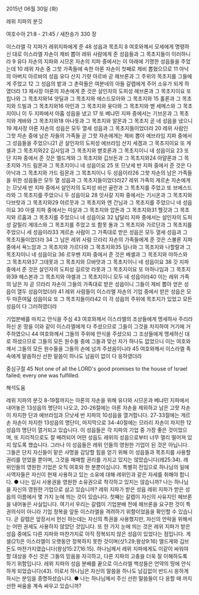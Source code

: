 2015년 06월 30일 (화)

레위 지파의 분깃



여호수아 21:8 - 21:45 / 새찬송가 330 장


이스라엘 각 지파가 레위지파에게 준 48 성읍과 목초지
8 여호와께서 모세에게 명령하신 대로 이스라엘 자손이 제비 뽑아 레위 사람에게 준 성읍들과 그 목초지들이 이러하니라 9 유다 자손의 지파와 시므온 자손의 지파 중에서는 이 아래에 기명한 성읍들을 주었는데 10 레위 자손 중 그핫 가족들에 속한 아론 자손이 첫째로 제비 뽑혔으므로 11 아낙의 아버지 아르바의 성읍 유다 산지 기럇 아르바 곧 헤브론과 그 주위의 목초지를 그들에게 주었고 12 그 성읍의 밭과 그 촌락들은 여분네의 아들 갈렙에게 주어 소유가 되게 하였더라 13 제사장 아론의 자손에게 준 것은 살인자의 도피성 헤브론과 그 목초지이요 또 립나와 그 목초지와14 얏딜과 그 목초지와 에스드모아와 그 목초지와 15 홀론과 그 목초지와 드빌과 그 목초지와16 아인과 그 목초지와 윳다와 그 목초지와 벧 세메스와 그 목초지이니 이 두 지파에서 아홉 성읍을 냈고 17 또 베냐민 지파 중에서는 기브온과 그 목초지와 게바와 그 목초지와18 아나돗과 그 목초지와 알몬과 그 목초지 곧 네 성읍을 냈으니19 제사장 아론 자손의 성읍은 모두 열세 성읍과 그 목초지들이었더라 20 레위 사람인 그핫 자손 중에 남은 자들의 가족들 곧 그핫 자손에게는 제비 뽑아 에브라임 지파 중에서 그 성읍들을 주었으니21 곧 살인자의 도피성 에브라임 산지 세겜과 그 목초지이요 또 게셀과 그 목초지와22 깁사임과 그 목초지와 벧호론과 그 목초지이니 네 성읍이요 23 또 단 지파 중에서 준 것은 엘드게와 그 목초지와 깁브돈과 그 목초지와24 아얄론과 그 목초지와 가드 림몬과 그 목초지이니 네 성읍이요 25 또 므낫세 반 지파 중에서 준 것은 다아낙과 그 목초지와 가드 림몬과 그 목초지이니 두 성읍이라26 그핫 자손의 남은 가족들을 위한 성읍들은 모두 열 성읍과 그 목초지들이었더라27 레위 가족의 게르손 자손에게는 므낫세 반 지파 중에서 살인자의 도피성 바산 골란과 그 목초지를 주었고 또 브에스드라와 그 목초지를 주었으니 두 성읍이요 28 잇사갈 지파 중에서는 기시온과 그 목초지와 다브랏과 그 목초지와29 야르뭇과 그 목초지와 엔 간님과 그 목초지를 주었으니 네 성읍이요 30 아셀 지파 중에서는 미살과 그 목초지와 압돈과 그 목초지와31 헬갓과 그 목초지와 르홉과 그 목초지를 주었으니 네 성읍이요 32 납달리 지파 중에서는 살인자의 도피성 갈릴리 게데스와 그 목초지를 주었고 또 함못 돌과 그 목초지와 가르단과 그 목초지를 주었으니 세 성읍이라33 게르손 사람이 그 가족대로 받은 성읍은 모두 열세 성읍과 그 목초지들이었더라 34 그 남은 레위 사람 므라리 자손의 가족들에게 준 것은 스불론 지파 중에서 욕느암과 그 목초지와 가르다와 그 목초지와35 딤나와 그 목초지와 나할랄과 그 목초지이니 네 성읍이요 36 르우벤 지파 중에서 준 것은 베셀과 그 목초지와 야하스와 그 목초지와37 그데못과 그 목초지와 므바앗과 그 목초지이니 네 성읍이요 38 갓 지파 중에서 준 것은 살인자의 도피성 길르앗 라못과 그 목초지이요 또 마하나임과 그 목초지와39 헤스본과 그 목초지와 야셀과 그 목초지이니 모두 네 성읍이라40 이는 레위 가족의 남은 자 곧 므라리 자손이 그들의 가족대로 받은 성읍이니 그들이 제비 뽑아 얻은 성읍이 열두 성읍이었더라 41 레위 사람들이 이스라엘 자손의 기업 중에서 받은 성읍은 모두 마흔여덟 성읍이요 또 그 목초지들이라42 이 각 성읍의 주위에 목초지가 있었고 모든 성읍이 다 그러하였더라

기업분배를 마치고 안식을 주심
43 여호와께서 이스라엘의 조상들에게 맹세하사 주리라 하신 온 땅을 이와 같이 이스라엘에게 다 주셨으므로 그들이 그것을 차지하여 거기에 거주하였으니 44 여호와께서 그들의 주위에 안식을 주셨으되 그 조상들에게 맹세하신 대로 하셨으므로 그들의 모든 원수들 중에 그들과 맞선 자가 하나도 없었으니 이는 여호와께서 그들의 모든 원수들을 그들의 손에 넘겨 주셨음이니라 45 여호와께서 이스라엘 족속에게 말씀하신 선한 말씀이 하나도 남음이 없이 다 응하였더라

중심구절 45 Not one of all the LORD's good promises to the house of Israel failed; every one was fulfilled.

해석도움





레위 지파의 분깃
8-19절까지는 아론의 자손을 위해 유다와 시므온과 베냐민 지파에서 내어놓은 13성읍의 명단이 나오고, 20-26절에는 아론 자손을 제외하고 남은 고핫 자손이 차지한 단과 에브라임과 므낫세 반 지파의 10성읍을 열거합니다. 27-33절에는 게르손 자손이 차지한 13성읍의 명단이, 마지막으로 34-40절에는 므라리 자손이 차지한 12성읍의 명단이 열거되고 있습니다. 이 성읍들은 각 지파의 기업 중 가장 좋은 것이었으며, 또 지리적으로도 잘 배려되어 어떤 성읍도 레위의 성읍으로부터 너무 멀리 떨어져 있지 않도록 했습니다. 그러나 이 성읍들은 레위 인들의 영원한 기업이 된 것은 아닙니다. 그들은 단지 자신들이 맡은 사명을 감당할 힘을 얻기 위해 이 성읍들과 목초지를 사용할 권리를 얻었을 뿐이며, 그것을 매매할 권리를 가지고 있지는 않았습니다(레25:34). 레위인들의 영원한 기업은 오직 여호와 한 분뿐이십니다. 특별히 전임으로 하나님의 일에 사역자들은 자신이 현재 사용하고 있는 소유에 대해 레위인과 같은 자세를 취해야 합니다.
●  나는 임시 사용권을 영원한 소유권으로 착각하고 있지는 않습니까? 나는 하나님을 자신의 영원한 기업으로 삼고 있습니까? 
레위 지파가 받은 성읍
레위 지파가 받은 성읍의 이름에서 몇 가지 눈에 띄는 것이 있습니다. 첫째는 갈렙이 자신의 사유지인 헤브론을 내어놓은 사실입니다. 여기서 우리는 갈렙이 기업분배 전에 헤브론을 요구한 것이 특권의식이 아니라 기업 정복을 앞둔 이스라엘을 격려하기 위함이었음을 확인할 수 있습니다. 곧 갈렙은 앞장서서 헌신 하는데는 자신의 특권을 사용했지만, 자신의 안락을 위해서는 어떤 권세도 사용하지 않았던 것입니다. 또 한 가지 눈에 띄는 것은 레위 지파가 받은 성읍 중에도 다른 지파와 마찬가지로 아직 정복되지 않은 성읍이 있었다는 점입니다. 게셀(21)은 이스라엘이 오랫동안 정복하지 못한 것이며(삿1:29;왕상9:16) 엘드게와 깁브돈도 마찬가지였습니다(왕상15:27,16:15). 하나님께서 레위 지파에게도 이같이 싸워야 할 대상을 주신 것은 그들의 믿음을 자극하고, 다른 지파의 고충을 더욱 잘 이해하도록 하기 위함입니다. 레위 지파의 성읍 분배를 끝으로 이스라엘 백성들은 언약의 땅에 안식하게 되었습니다(43). 이로서 하나님은 자신의 말씀을 하나도 남김없이 반드시 응하게 하시는 분임을 증명하셨습니다. 
●  나는 하나님께서 주신 선한 말씀들이 다 응할 때 까지 선한 싸움을 계속 싸우고 있습니까?